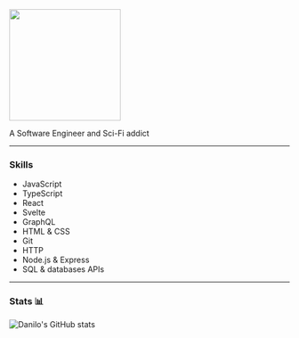 <img src="https://media.giphy.com/media/hTUJMB4EzbfO5HoEtH/giphy.gif" width="200">

A Software Engineer and Sci-Fi addict

---

### Skills
* JavaScript 
* TypeScript
* React
* Svelte
* GraphQL
* HTML & CSS 
* Git 
* HTTP 
* Node.js & Express 
* SQL & databases APIs 

---

### Stats 📊

![Danilo's GitHub stats](https://github-readme-stats.vercel.app/api?username=danilo-cupido&theme=bear&show_icons=true)


<!--
**danilo-cupido/danilo-cupido** is a ✨ _special_ ✨ repository because its `README.md` (this file) appears on your GitHub profile.

Here are some ideas to get you started:

- 🔭 I’m currently working on ...
- 🌱 I’m currently learning ...
- 👯 I’m looking to collaborate on ...
- 🤔 I’m looking for help with ...
- 💬 Ask me about ...
- 📫 How to reach me: ...
- 😄 Pronouns: ...
- ⚡ Fun fact: ...
-->
